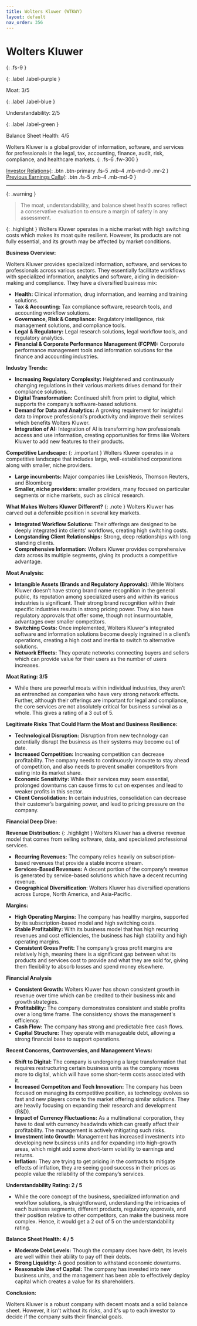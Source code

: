 ```yaml
---
title: Wolters Kluwer (WTKWY)
layout: default
nav_order: 356
---
```


# Wolters Kluwer
{: .fs-9 }

{: .label .label-purple }

Moat: 3/5

{: .label .label-blue }

Understandability: 2/5

{: .label .label-green }

Balance Sheet Health: 4/5

Wolters Kluwer is a global provider of information, software, and services for professionals in the legal, tax, accounting, finance, audit, risk, compliance, and healthcare markets.
{: .fs-6 .fw-300 }

[Investor Relations](https://www.google.com/search?q=WTKWY+investor+relations){: .btn .btn-primary .fs-5 .mb-4 .mb-md-0 .mr-2 }
[Previous Earnings Calls](https://discountingcashflows.com/company/WTKWY/transcripts/){: .btn .fs-5 .mb-4 .mb-md-0 }

---

{: .warning }
>The moat, understandability, and balance sheet health scores reflect a conservative evaluation to ensure a margin of safety in any assessment.



{: .highlight }
Wolters Kluwer operates in a niche market with high switching costs which makes its moat quite resilient. However, its products are not fully essential, and its growth may be affected by market conditions.

**Business Overview:**

Wolters Kluwer provides specialized information, software, and services to professionals across various sectors. They essentially facilitate workflows with specialized information, analytics and software, aiding in decision-making and compliance. They have a diversified business mix:

*   **Health:** Clinical information, drug information, and learning and training solutions.
*   **Tax & Accounting:** Tax compliance software, research tools, and accounting workflow solutions.
*   **Governance, Risk & Compliance:** Regulatory intelligence, risk management solutions, and compliance tools.
*   **Legal & Regulatory:** Legal research solutions, legal workflow tools, and regulatory analytics.
*   **Financial & Corporate Performance Management (FCPM):** Corporate performance management tools and information solutions for the finance and accounting industries.

**Industry Trends:**

*   **Increasing Regulatory Complexity:** Heightened and continuously changing regulations in their various markets drives demand for their compliance solutions.
*   **Digital Transformation:** Continued shift from print to digital, which supports the company’s software-based solutions.
*   **Demand for Data and Analytics:** A growing requirement for insightful data to improve professional’s productivity and improve their services which benefits Wolters Kluwer.
*   **Integration of AI:** Integration of AI is transforming how professionals access and use information, creating opportunities for firms like Wolters Kluwer to add new features to their products.

**Competitive Landscape:**
{: .important }
Wolters Kluwer operates in a competitive landscape that includes large, well-established corporations along with smaller, niche providers.

*   **Large incumbents:** Major companies like LexisNexis, Thomson Reuters, and Bloomberg
*   **Smaller, niche providers:** smaller providers, many focused on particular segments or niche markets, such as clinical research.

**What Makes Wolters Kluwer Different?**
{: .note }
Wolters Kluwer has carved out a defensible position in several key markets.

*   **Integrated Workflow Solutions:** Their offerings are designed to be deeply integrated into clients’ workflows, creating high switching costs.
*   **Longstanding Client Relationships:** Strong, deep relationships with long standing clients.
*   **Comprehensive Information:** Wolters Kluwer provides comprehensive data across its multiple segments, giving its products a competitive advantage.

**Moat Analysis:**

*   **Intangible Assets (Brands and Regulatory Approvals):** While Wolters Kluwer doesn’t have strong brand name recognition in the general public, its reputation among specialized users and within its various industries is significant.  Their strong brand recognition within their specific industries results in strong pricing power.   They also have regulatory approvals that offer some, though not insurmountable, advantages over smaller competitors.
*   **Switching Costs:** Once implemented, Wolters Kluwer's integrated software and information solutions become deeply ingrained in a client’s operations, creating a high cost and inertia to switch to alternative solutions.
*   **Network Effects:** They operate networks connecting buyers and sellers which can provide value for their users as the number of users increases.

**Moat Rating: 3/5**

*   While there are powerful moats within individual industries, they aren’t as entrenched as companies who have very strong network effects. Further, although their offerings are important for legal and compliance, the core services are not absolutely critical for business survival as a whole. This gives a rating of a 3 out of 5. 

**Legitimate Risks That Could Harm the Moat and Business Resilience:**

*   **Technological Disruption:** Disruption from new technology can potentially disrupt the business as their systems may become out of date.
*   **Increased Competition:** Increasing competition can decrease profitability. The company needs to continuously innovate to stay ahead of competition, and also needs to prevent smaller competitors from eating into its market share.
*   **Economic Sensitivity:** While their services may seem essential, prolonged downturns can cause firms to cut on expenses and lead to weaker profits in this sector.
*   **Client Consolidation:** In certain industries, consolidation can decrease their customer’s bargaining power, and lead to pricing pressure on the company.

**Financial Deep Dive:**

**Revenue Distribution:**
{: .highlight }
Wolters Kluwer has a diverse revenue model that comes from selling software, data, and specialized professional services.

*   **Recurring Revenues:** The company relies heavily on subscription-based revenues that provide a stable income stream.
*   **Services-Based Revenues:** A decent portion of the company’s revenue is generated by service-based solutions which have a decent recurring revenue.
*   **Geographical Diversification**: Wolters Kluwer has diversified operations across Europe, North America, and Asia-Pacific.

**Margins:**

*  **High Operating Margins:** The company has healthy margins, supported by its subscription-based model and high switching costs. 
*  **Stable Profitability:** With its business model that has high recurring revenues and cost efficiencies, the business has high stability and high operating margins.
*   **Consistent Gross Profit:** The company’s gross profit margins are relatively high, meaning there is a significant gap between what its products and services cost to provide and what they are sold for, giving them flexibility to absorb losses and spend money elsewhere. 

**Financial Analysis**

*   **Consistent Growth:** Wolters Kluwer has shown consistent growth in revenue over time which can be credited to their business mix and growth strategies. 
*  **Profitability:** The company demonstrates consistent and stable profits over a long time frame. The consistency shows the management's efficiency.
*   **Cash Flow:** The company has strong and predictable free cash flows.
*   **Capital Structure:** They operate with manageable debt, allowing a strong financial base to support operations.

**Recent Concerns, Controversies, and Management Views:**

*   **Shift to Digital:** The company is undergoing a large transformation that requires restructuring certain business units as the company moves more to digital, which will have some short-term costs associated with it.
*   **Increased Competiton and Tech Innovation:** The company has been focused on managing its competitive position, as technology evolves so fast and new players come to the market offering similar solutions. They are heavily focusing on expanding their research and development (R&D).
*   **Impact of Currency Fluctuations:** As a multinational corporation, they have to deal with currency headwinds which can greatly affect their profitability. The management is actively mitigating such risks. 
*   **Investment into Growth:** Management has increased investments into developing new business units and for expanding into high-growth areas, which might add some short-term volatility to earnings and returns.
*  **Inflation:** They are trying to get pricing in the contracts to mitigate effects of inflation, they are seeing good success in their prices as people value the reliability of the company’s services.

**Understandability Rating: 2 / 5**

*   While the core concept of the business, specialized information and workflow solutions, is straightforward, understanding the intricacies of each business segments, different products, regulatory approvals, and their position relative to other competitors, can make the business more complex. Hence, it would get a 2 out of 5 on the understandability rating.

**Balance Sheet Health: 4 / 5**

*   **Moderate Debt Levels:** Though the company does have debt, its levels are well within their ability to pay off their debts.
*   **Strong Liquidity:** A good position to withstand economic downturns. 
*   **Reasonable Use of Capital:** The company has invested into new business units, and the management has been able to effectively deploy capital which creates a value for its shareholders. 

**Conclusion:**

Wolters Kluwer is a robust company with decent moats and a solid balance sheet. However, it isn't without its risks, and it's up to each investor to decide if the company suits their financial goals.
